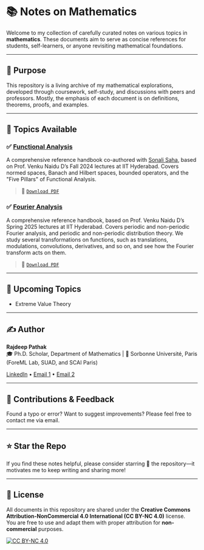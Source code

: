 # 📚 Notes on Mathematics

Welcome to my collection of carefully curated notes on various topics in **mathematics**. These documents aim to serve as concise references for students, self-learners, or anyone revisiting mathematical foundations.

---

## 🧠 Purpose

This repository is a living archive of my mathematical explorations, developed through coursework, self-study, and discussions with peers and professors. Mostly, the emphasis of each document is on definitions, theorems, proofs, and examples.

---

## 📁 Topics Available

### ✅ [Functional Analysis](./Decoding_Functional_Analysis.pdf)  
A comprehensive reference handbook co-authored with [Sonali Saha](https://www.linkedin.com/in/sonali-saha-6aaa84209/), based on Prof. Venku Naidu D’s Fall 2024 lectures at IIT Hyderabad. Covers normed spaces, Banach and Hilbert spaces, bounded operators, and the "Five Pillars" of Functional Analysis.

> 📄 [`Download PDF`](./Decoding_Functional_Analysis.pdf)

### ✅ [Fourier Analysis](./Decoding_Fourier_Analysis.pdf)  
A comprehensive reference handbook, based on Prof. Venku Naidu D’s Spring 2025 lectures at IIT Hyderabad. Covers periodic and non-periodic Fourier analysis, and periodic and non-periodic distribution theory. We study several transformations on functions, such as translations, modulations, convolutions, derivatives, and so on, and see how the Fourier transform acts on them.

> 📄 [`Download PDF`](./Decoding_Fourier_Analysis.pdf)
---

## 🚧 Upcoming Topics

- Extreme Value Theory

---

## ✍️ Author

**Rajdeep Pathak**  
🎓 Ph.D. Scholar, Department of Mathematics | 📍 Sorbonne Université, Paris (ForeML Lab, SUAD, and SCAI Paris)

[LinkedIn](https://www.linkedin.com/in/rajdeep-pathak) • [Email 1](mailto:pathakrajdeep91@gmail.com) • [Email 2](mailto:pathak.rajdeep@alumni.iith.ac.in)

---

## 🤝 Contributions & Feedback

Found a typo or error? Want to suggest improvements? Please feel free to contact me via email.

---

## ⭐ Star the Repo

If you find these notes helpful, please consider starring 🌟 the repository—it motivates me to keep writing and sharing more!

---

## 📜 License

All documents in this repository are shared under the **Creative Commons Attribution-NonCommercial 4.0 International (CC BY-NC 4.0)** license.  
You are free to use and adapt them with proper attribution for **non-commercial** purposes.

[![CC BY-NC 4.0](https://licensebuttons.net/l/by-nc/4.0/88x31.png)](https://creativecommons.org/licenses/by-nc/4.0/)


